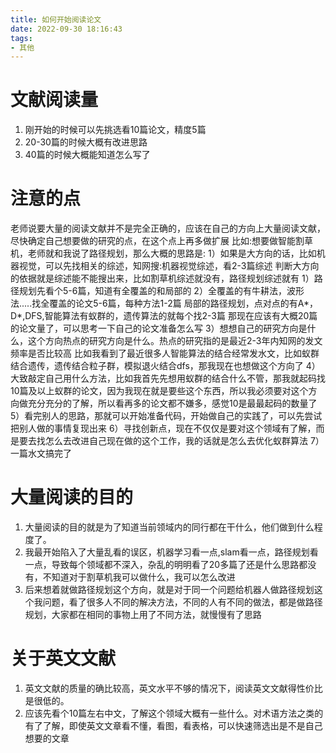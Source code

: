 ```yaml
---
title: 如何开始阅读论文
date: 2022-09-30 18:16:43
tags:
- 其他
---
```


# 文献阅读量
1. 刚开始的时候可以先挑选看10篇论文，精度5篇
2. 20-30篇的时候大概有改进思路
3. 40篇的时候大概能知道怎么写了

# 注意的点
老师说要大量的阅读文献并不是完全正确的，应该在自己的方向上大量阅读文献，尽快确定自己想要做的研究的点，在这个点上再多做扩展
比如:想要做智能割草机，老师就和我说了路径规划，那么大概的思路是:
1）如果是大方向的话，比如机器视觉，可以先找相关的综述，知网搜:机器视觉综述，看2-3篇综述
判断大方向的依据就是综述能不能搜出来，比如割草机综述就没有，路径规划综述就有
1）路径规划先看个5-6篇，知道有全覆盖的和局部的
2）全覆盖的有牛耕法，波形法.....找全覆盖的论文5-6篇，每种方法1-2篇
局部的路径规划，点对点的有A*，D*,DFS,智能算法有蚁群的，遗传算法的就每个找2-3篇
那现在应该有大概20篇的论文量了，可以思考一下自己的论文准备怎么写
3）想想自己的研究方向是什么，这个方向热点的研究方向是什么。热点的研究指的是最近2-3年内知网的发文频率是否比较高
比如我看到了最近很多人智能算法的结合经常发水文，比如蚁群结合遗传，遗传结合粒子群，模拟退火结合dfs，那我现在也想做这个方向了
4）大致敲定自己用什么方法，比如我首先先想用蚁群的结合什么不管，那我就起码找10篇及以上蚁群的论文，因为我现在就是要些这个东西，所以我必须要对这个方向做充分充分的了解，所以看再多的论文都不嫌多，感觉10是最最起码的数量了
5）看完别人的思路，那就可以开始准备代码，开始做自己的实践了，可以先尝试把别人做的事情复现出来
6）寻找创新点，现在不仅仅是要对这个领域有了解，而是要去找怎么去改进自己现在做的这个工作，我的话就是怎么去优化蚁群算法
7）一篇水文搞完了


# 大量阅读的目的
1. 大量阅读的目的就是为了知道当前领域内的同行都在干什么，他们做到什么程度了。
2. 我最开始陷入了大量乱看的误区，机器学习看一点,slam看一点，路径规划看一点，导致每个领域都不深入，杂乱的明明看了20多篇了还是什么思路都没有，不知道对于割草机我可以做什么，我可以怎么改进
3. 后来想着就做路径规划这个方向，就是对于同一个问题给机器人做路径规划这个我问题，看了很多人不同的解决方法，不同的人有不同的做法，都是做路径规划，大家都在相同的事物上用了不同方法，就慢慢有了思路


# 关于英文文献
1. 英文文献的质量的确比较高，英文水平不够的情况下，阅读英文文献得性价比是很低的。
2. 应该先看个10篇左右中文，了解这个领域大概有一些什么。对术语方法之类的有了了解，即使英文文章看不懂，看图，看表格，可以快速筛选出是不是自己想要的文章